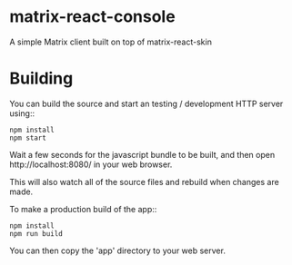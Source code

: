 matrix-react-console
====================

A simple Matrix client built on top of matrix-react-skin

Building
========

You can build the source and start an testing / development HTTP server using::

	npm install
	npm start

Wait a few seconds for the javascript bundle to be built, and then open
http://localhost:8080/ in your web browser.

This will also watch all of the source files and rebuild when changes are
made.

To make a production build of the app::

	npm install
	npm run build

You can then copy the 'app' directory to your web server.
